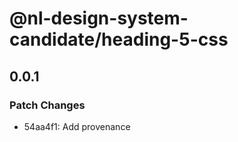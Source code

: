 # @nl-design-system-candidate/heading-5-css

## 0.0.1

### Patch Changes

- 54aa4f1: Add provenance
